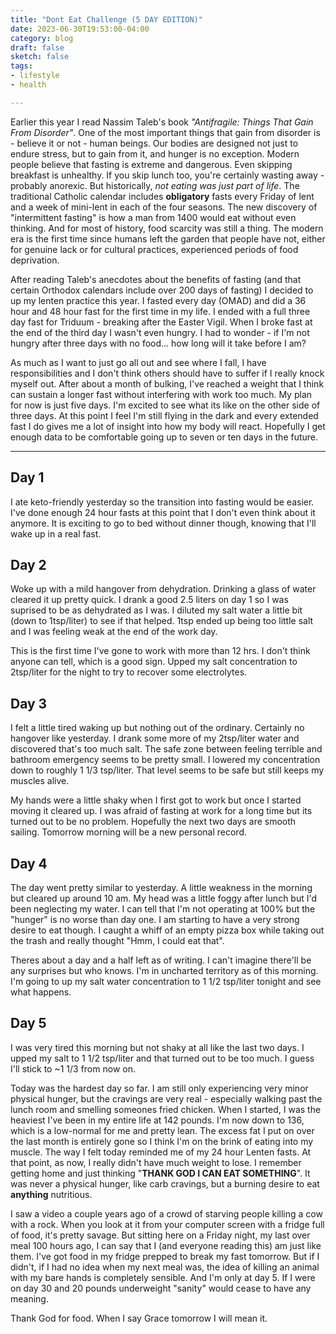 ```yaml
---
title: "Dont Eat Challenge (5 DAY EDITION)"
date: 2023-06-30T19:53:00-04:00
category: blog
draft: false
sketch: false
tags: 
- lifestyle
- health

---
```

Earlier this year I read Nassim Taleb's book *"Antifragile: Things That Gain From Disorder"*.
One of the most important things that gain from disorder is - believe it or not - human beings.
Our bodies are designed not just to endure stress, but to gain from it, and hunger is no exception.
Modern people believe that fasting is extreme and dangerous. Even skipping breakfast is unhealthy.
If you skip lunch too, you're certainly wasting away - probably anorexic.
But historically, *not eating was just part of life*.
The traditional Catholic calendar includes **obligatory** fasts every Friday of lent and a week of mini-lent in each of the four seasons.
The new discovery of "intermittent fasting" is how a man from 1400 would eat without even thinking.
And for most of history, food scarcity was still a thing.
The modern era is the first time since humans left the garden that people have not, 
either for genuine lack or for cultural practices, experienced periods of food deprivation.

After reading Taleb's anecdotes about the benefits of fasting 
(and that certain Orthodox calendars include over 200 days of fasting) I decided to up my lenten practice this year.
I fasted every day (OMAD) and did a 36 hour and 48 hour fast for the first time in my life.
I ended with a full three day fast for Triduum - breaking after the Easter Vigil.
When I broke fast at the end of the third day I wasn't even hungry.
I had to wonder - if I'm not hungry after three days with no food... how long will it take before I am?

As much as I want to just go all out and see where I fall, I have responsibilities and 
I don't think others should have to suffer if I really knock myself out.
After about a month of bulking, I've reached a weight that I think can sustain 
a longer fast without interfering with work too much.
My plan for now is just five days.
I'm excited to see what its like on the other side of three days.
At this point I feel I'm still flying in the dark and every extended fast I 
do gives me a lot of insight into how my body will react.
Hopefully I get enough data to be comfortable going up to seven or ten days in the future.

---

## Day 1
I ate keto-friendly yesterday so the transition into fasting would be easier.
I've done enough 24 hour fasts at this point that I don't even think about it anymore.
It is exciting to go to bed without dinner though, knowing that I'll wake up in a real fast.

## Day 2
Woke up with a mild hangover from dehydration. Drinking a glass of water cleared it up pretty quick.
I drank a good 2.5 liters on day 1 so I was suprised to be as dehydrated as I was. 
I diluted my salt water a little bit (down to 1tsp/liter) to see if that helped.
1tsp ended up being too little salt and I was feeling weak at the end of the work day.

This is the first time I've gone to work with more than 12 hrs.
I don't think anyone can tell, which is a good sign.
Upped my salt concentration to 2tsp/liter for the night to try to recover some electrolytes.

## Day 3
I felt a little tired waking up but nothing out of the ordinary. Certainly no hangover like yesterday.
I drank some more of my 2tsp/liter water and discovered that's too much salt.
The safe zone between feeling terrible and bathroom emergency seems to be pretty small.
I lowered my concentration down to roughly 1 1/3 tsp/liter.
That level seems to be safe but still keeps my muscles alive.

My hands were a little shaky when I first got to work but once I started moving it cleared up.
I was afraid of fasting at work for a long time but its turned out to be no problem.
Hopefully the next two days are smooth sailing.
Tomorrow morning will be a new personal record.

## Day 4
The day went pretty similar to yesterday. A little weakness in the morning but cleared up around 10 am. 
My head was a little foggy after lunch but I'd been neglecting my water.
I can tell that I'm not operating at 100% but the "hunger" is no worse than day one.
I am starting to have a very strong desire to eat though.
I caught a whiff of an empty pizza box while taking out the trash and really thought "Hmm, I could eat that".

Theres about a day and a half left as of writing.
I can't imagine there'll be any surprises but who knows. I'm in uncharted territory as of this morning.
I'm going to up my salt water concentration to 1 1/2 tsp/liter tonight and see what happens.

## Day 5
I was very tired this morning but not shaky at all like the last two days.
I upped my salt to 1 1/2 tsp/liter and that turned out to be too much.
I guess I'll stick to ~1 1/3 from now on.

Today was the hardest day so far. 
I am still only experiencing very minor physical hunger, but the cravings are very real - especially walking past the lunch room and smelling someones fried chicken.
When I started, I was the heaviest I've been in my entire life at 142 pounds. 
I'm now down to 136, which is a low-normal for me and pretty lean.
The excess fat I put on over the last month is entirely gone so I think I'm on the brink of eating into my muscle.
The way I felt today reminded me of my 24 hour Lenten fasts.
At that point, as now, I really didn't have much weight to lose.
I remember getting home and just thinking "**THANK GOD I CAN EAT SOMETHING**".
It was never a physical hunger, like carb cravings, but a burning desire to eat **anything** nutritious.

I saw a video a couple years ago of a crowd of starving people killing a cow with a rock.
When you look at it from your computer screen with a fridge full of food, it's pretty savage.
But sitting here on a Friday night, my last over meal 100 hours ago, I can say that I (and everyone reading this) am just like them.
I've got food in my fridge prepped to break my fast tomorrow.
But if I didn't, if I had no idea when my next meal was, the idea of killing an animal with my bare hands is completely sensible.
And I'm only at day 5.
If I were on day 30 and 20 pounds underweight "sanity" would cease to have any meaning.

Thank God for food. When I say Grace tomorrow I will mean it.

